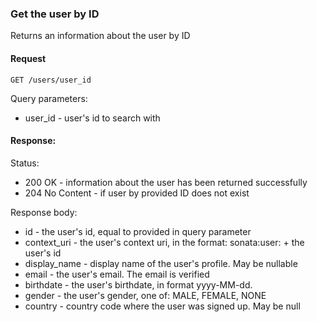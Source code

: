 ### Get the user by ID

Returns an information about the user by ID

#### Request

```http request
GET /users/user_id
```

Query parameters:
- user_id - user's id to search with

#### Response:

Status: 
- 200 OK - information about the user has been returned successfully
- 204 No Content - if user by provided ID does not exist

Response body:
- id - the user's id, equal to provided in query parameter
- context_uri - the user's context uri, in the format: sonata:user: + the user's id
- display_name - display name of the user's profile. May be nullable
- email - the user's email. The email is verified 
- birthdate - the user's birthdate, in format yyyy-MM-dd. 
- gender - the user's gender, one of: MALE, FEMALE, NONE
- country - country code where the user was signed up. May be null